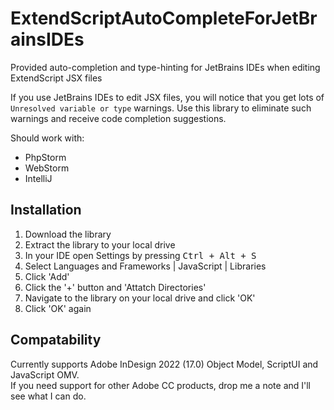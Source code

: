 # ExtendScriptAutoCompleteForJetBrainsIDEs

Provided auto-completion and type-hinting for JetBrains IDEs when editing ExtendScript JSX files

If you use JetBrains IDEs to edit JSX files, you will notice that you get lots of ```Unresolved variable or type```
warnings. Use this library to eliminate such warnings and receive code completion suggestions.

Should work with:  
- PhpStorm
- WebStorm
- IntelliJ


## Installation

1) Download the library
2) Extract the library to your local drive
3) In your IDE open Settings by pressing <kbd> Ctrl + Alt + S</kbd>
4) Select Languages and Frameworks | JavaScript | Libraries
5) Click 'Add'
6) Click the '+' button and 'Attatch Directories'
7) Navigate to the library on your local drive and click 'OK'
9) Click 'OK' again

## Compatability

Currently supports Adobe InDesign 2022 (17.0) Object Model, ScriptUI and JavaScript OMV.  
If you need support for other Adobe CC products, drop me a note and I'll see what I can do. 
